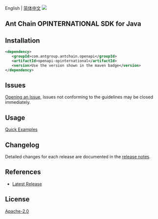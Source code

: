English | [简体中文](README-CN.md)
![](https://aliyunsdk-pages.alicdn.com/icons/AlibabaCloud.svg)

## Ant Chain OPINTERNATIONAL SDK for Java

## Installation

```xml
<dependency>
   <groupId>com.antgroup.antchain.openapi</groupId>
   <artifactId>openapi-opinternational</artifactId>
   <version>Use the version shown in the maven badge</version>
</dependency>
```

## Issues
[Opening an Issue](https://github.com/alipay/antchain-openapi-prod-sdk/issues/new), Issues not conforming to the guidelines may be closed immediately.

## Usage
[Quick Examples](https://github.com/alipay/antchain-openapi-prod-sdk/blob/master/docs/0-Examples-EN.md#quick-examples)

## Changelog
Detailed changes for each release are documented in the [release notes](./ChangeLog.txt).

## References
* [Latest Release](https://github.com/alipay/antchain-openapi-prod-sdk/)

## License
[Apache-2.0](http://www.apache.org/licenses/LICENSE-2.0)
